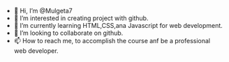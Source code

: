 - 👋 Hi, I’m @Mulgeta7
- 👀 I’m interested in creating project with github.
- 🌱 I’m currently learning HTML,CSS,ana Javascript for web development.
- 💞️ I’m looking to collaborate on github.
- 📫 How to reach me, to accomplish the course anf be a professional web developer.

<!--
Mulgeta7/Mulgeta7 is a ✨ special ✨ repository because its `README.md` (this file) appears on your GitHub profile.
You can click the Preview link to take a look at your changes.
--->

